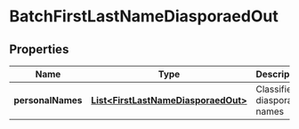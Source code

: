 
# BatchFirstLastNameDiasporaedOut

## Properties
Name | Type | Description | Notes
------------ | ------------- | ------------- | -------------
**personalNames** | [**List&lt;FirstLastNameDiasporaedOut&gt;**](FirstLastNameDiasporaedOut.md) | Classified diaspora names |  [optional]




